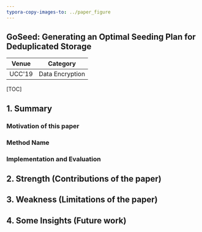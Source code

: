 ```yaml
---
typora-copy-images-to: ../paper_figure
---
```

GoSeed: Generating an Optimal Seeding Plan for Deduplicated Storage
------------------------------------------
|           Venue            |       Category       |
| :------------------------: | :------------------: |
| UCC'19 | Data Encryption |
[TOC]

## 1. Summary
### Motivation of this paper

### Method Name

### Implementation and Evaluation

## 2. Strength (Contributions of the paper)

## 3. Weakness (Limitations of the paper)

## 4. Some Insights (Future work)

